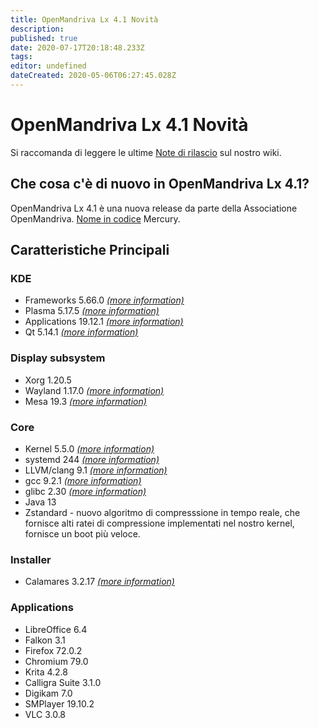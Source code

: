 ```yaml
---
title: OpenMandriva Lx 4.1 Novità
description: 
published: true
date: 2020-07-17T20:18:48.233Z
tags: 
editor: undefined
dateCreated: 2020-05-06T06:27:45.028Z
---
```


# OpenMandriva Lx 4.1 Novità

Si raccomanda di leggere le ultime [Note di rilascio](/releases/omlx41/notes) sul nostro wiki.

## Che cosa c'è di nuovo in OpenMandriva Lx 4.1?
OpenMandriva Lx 4.1 è una nuova release da parte della Associatione OpenMandriva. [Nome in codice](/en/releases/codename) Mercury.

## Caratteristiche Principali

### KDE

- Frameworks 5.66.0 [*(more information)*](https://www.kde.org/announcements/kde-frameworks-5.66.0.php)
- Plasma 5.17.5 [*(more information)*](https://www.kde.org/announcements/plasma-5.17.5.php)
- Applications 19.12.1 [*(more information)*](https://www.kde.org/announcements/announce-applications-19.12.1.php)
- Qt 5.14.1 [*(more information)*](https://www.qt.io)

### Display subsystem

- Xorg 1.20.5
- Wayland 1.17.0 [*(more information)*](https://wayland.freedesktop.org/releases.html)
- Mesa 19.3 [*(more information)*](http://www.mesa3d.org/)

### Core

- Kernel 5.5.0 [*(more information)*](https://www.kernel.org/)
- systemd 244 [*(more information)*](https://www.freedesktop.org/wiki/Software/systemd/)
- LLVM/clang 9.1 [*(more information)*](http://llvm.org/)
- gcc 9.2.1 [*(more information)*](https://gcc.gnu.org/)
- glibc 2.30 [*(more information)*](http://www.gnu.org/software/libc/)
- Java 13
- Zstandard - nuovo algoritmo di compresssione in tempo reale, che fornisce alti ratei di compressione implementati nel nostro kernel, fornisce un boot più veloce.

### Installer

- Calamares 3.2.17 [*(more information)*](https://calamares.io)

### Applications

- LibreOffice 6.4
- Falkon 3.1
- Firefox 72.0.2
- Chromium 79.0
- Krita 4.2.8
- Calligra Suite 3.1.0
- Digikam 7.0
- SMPlayer 19.10.2
- VLC 3.0.8
  
